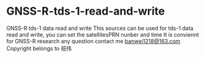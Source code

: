# GNSS-R-tds-1-read-and-write
GNSS-R tds-1 data read and write
This sources can be used for tds-1 data read and write, you can set the satellitesPRN nunber and time 
It is conviennt for GNSS-R research
any question contact me  banwei1218@163.com  
Copyright belongs to 班伟 
